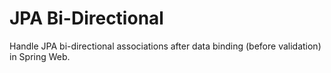 # JPA Bi-Directional

Handle JPA bi-directional associations after data binding (before validation) in Spring Web.
